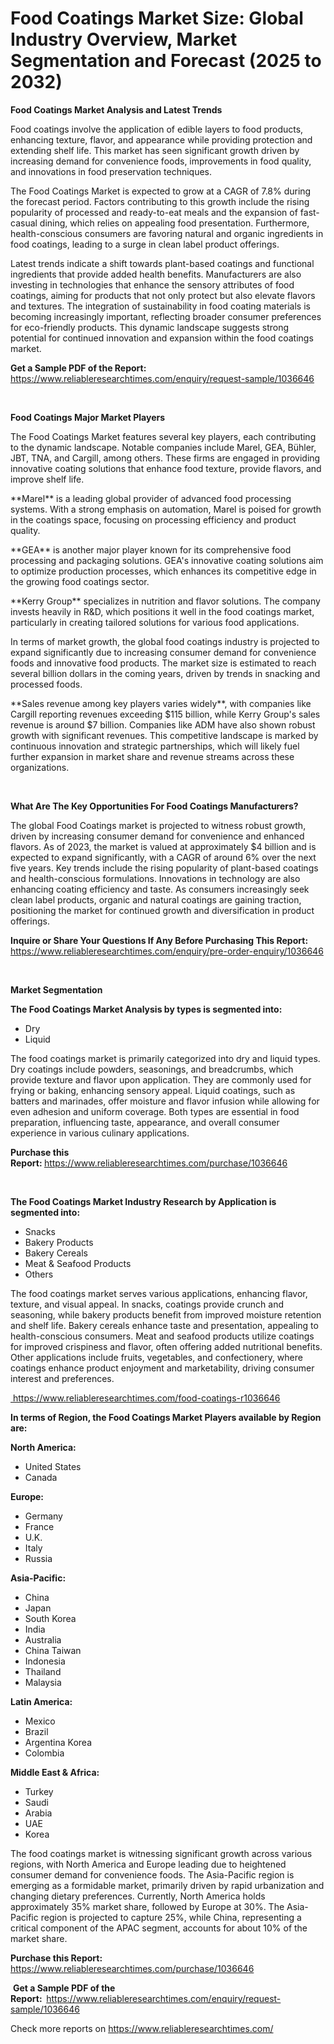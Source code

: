 <p><h1>Food Coatings Market Size: Global Industry Overview, Market Segmentation and Forecast (2025 to 2032)</h1></p><p><strong>Food Coatings Market Analysis and Latest Trends</strong></p>
<p><p>Food coatings involve the application of edible layers to food products, enhancing texture, flavor, and appearance while providing protection and extending shelf life. This market has seen significant growth driven by increasing demand for convenience foods, improvements in food quality, and innovations in food preservation techniques.</p><p>The Food Coatings Market is expected to grow at a CAGR of 7.8% during the forecast period. Factors contributing to this growth include the rising popularity of processed and ready-to-eat meals and the expansion of fast-casual dining, which relies on appealing food presentation. Furthermore, health-conscious consumers are favoring natural and organic ingredients in food coatings, leading to a surge in clean label product offerings.</p><p>Latest trends indicate a shift towards plant-based coatings and functional ingredients that provide added health benefits. Manufacturers are also investing in technologies that enhance the sensory attributes of food coatings, aiming for products that not only protect but also elevate flavors and textures. The integration of sustainability in food coating materials is becoming increasingly important, reflecting broader consumer preferences for eco-friendly products. This dynamic landscape suggests strong potential for continued innovation and expansion within the food coatings market.</p></p>
<p><strong>Get a Sample PDF of the Report:&nbsp;</strong> <a href="https://www.reliableresearchtimes.com/enquiry/request-sample/1036646?utm_campaign=3187&utm_medium=2&utm_source=Github&utm_content=ia&utm_term=07042025&utm_id=food-coatings">https://www.reliableresearchtimes.com/enquiry/request-sample/1036646</a></p>
<p>&nbsp;</p>
<p><strong>Food Coatings Major Market Players</strong></p>
<p><p>The Food Coatings Market features several key players, each contributing to the dynamic landscape. Notable companies include Marel, GEA, Bühler, JBT, TNA, and Cargill, among others. These firms are engaged in providing innovative coating solutions that enhance food texture, provide flavors, and improve shelf life.</p><p>**Marel** is a leading global provider of advanced food processing systems. With a strong emphasis on automation, Marel is poised for growth in the coatings space, focusing on processing efficiency and product quality.</p><p>**GEA** is another major player known for its comprehensive food processing and packaging solutions. GEA's innovative coating solutions aim to optimize production processes, which enhances its competitive edge in the growing food coatings sector.</p><p>**Kerry Group** specializes in nutrition and flavor solutions. The company invests heavily in R&D, which positions it well in the food coatings market, particularly in creating tailored solutions for various food applications.</p><p>In terms of market growth, the global food coatings industry is projected to expand significantly due to increasing consumer demand for convenience foods and innovative food products. The market size is estimated to reach several billion dollars in the coming years, driven by trends in snacking and processed foods.</p><p>**Sales revenue among key players varies widely**, with companies like Cargill reporting revenues exceeding $115 billion, while Kerry Group's sales revenue is around $7 billion. Companies like ADM have also shown robust growth with significant revenues. This competitive landscape is marked by continuous innovation and strategic partnerships, which will likely fuel further expansion in market share and revenue streams across these organizations.</p></p>
<p>&nbsp;</p>
<p><strong>What Are The Key Opportunities For Food Coatings Manufacturers?</strong></p>
<p><p>The global Food Coatings market is projected to witness robust growth, driven by increasing consumer demand for convenience and enhanced flavors. As of 2023, the market is valued at approximately $4 billion and is expected to expand significantly, with a CAGR of around 6% over the next five years. Key trends include the rising popularity of plant-based coatings and health-conscious formulations. Innovations in technology are also enhancing coating efficiency and taste. As consumers increasingly seek clean label products, organic and natural coatings are gaining traction, positioning the market for continued growth and diversification in product offerings.</p></p>
<p><strong>Inquire or Share Your Questions If Any Before Purchasing This Report:</strong> <a href="https://www.reliableresearchtimes.com/enquiry/pre-order-enquiry/1036646?utm_campaign=3187&utm_medium=2&utm_source=Github&utm_content=ia&utm_term=07042025&utm_id=food-coatings">https://www.reliableresearchtimes.com/enquiry/pre-order-enquiry/1036646</a></p>
<p>&nbsp;</p>
<p><strong>Market Segmentation</strong></p>
<p><strong>The Food Coatings Market Analysis by types is segmented into:</strong></p>
<p><ul><li>Dry</li><li>Liquid</li></ul></p>
<p><p>The food coatings market is primarily categorized into dry and liquid types. Dry coatings include powders, seasonings, and breadcrumbs, which provide texture and flavor upon application. They are commonly used for frying or baking, enhancing sensory appeal. Liquid coatings, such as batters and marinades, offer moisture and flavor infusion while allowing for even adhesion and uniform coverage. Both types are essential in food preparation, influencing taste, appearance, and overall consumer experience in various culinary applications.</p></p>
<p><strong>Purchase this Report:&nbsp;</strong><a href="https://www.reliableresearchtimes.com/purchase/1036646?utm_campaign=3187&utm_medium=2&utm_source=Github&utm_content=ia&utm_term=07042025&utm_id=food-coatings">https://www.reliableresearchtimes.com/purchase/1036646</a></p>
<p>&nbsp;</p>
<p><strong>The Food Coatings Market Industry Research by Application is segmented into:</strong></p>
<p><ul><li>Snacks</li><li>Bakery Products</li><li>Bakery Cereals</li><li>Meat & Seafood Products</li><li>Others</li></ul></p>
<p><p>The food coatings market serves various applications, enhancing flavor, texture, and visual appeal. In snacks, coatings provide crunch and seasoning, while bakery products benefit from improved moisture retention and shelf life. Bakery cereals enhance taste and presentation, appealing to health-conscious consumers. Meat and seafood products utilize coatings for improved crispiness and flavor, often offering added nutritional benefits. Other applications include fruits, vegetables, and confectionery, where coatings enhance product enjoyment and marketability, driving consumer interest and preferences.</p></p>
<p><a href="https://www.reliableresearchtimes.com/food-coatings-r1036646?utm_campaign=3187&utm_medium=2&utm_source=Github&utm_content=ia&utm_term=07042025&utm_id=food-coatings">&nbsp;https://www.reliableresearchtimes.com/food-coatings-r1036646</a></p>
<p><strong>In terms of Region, the Food Coatings Market Players available by Region are:</strong></p>
<p>
    <p> <strong> North America: </strong>
        <ul>
            <li>United States</li>
            <li>Canada</li>
        </ul>
        </p> 
    <p> <strong> Europe: </strong>
        <ul>
            <li>Germany</li>
            <li>France</li>
            <li>U.K.</li>
            <li>Italy</li>
            <li>Russia</li>
        </ul>
        </p> 
    <p> <strong> Asia-Pacific: </strong>
        <ul>
            <li>China</li>
            <li>Japan</li>
            <li>South Korea</li>
            <li>India</li>
            <li>Australia</li>
            <li>China Taiwan</li>
            <li>Indonesia</li>
            <li>Thailand</li>
            <li>Malaysia</li>
        </ul>
        </p> 
    <p> <strong> Latin America: </strong>
        <ul>
            <li>Mexico</li>
            <li>Brazil</li>
            <li>Argentina Korea</li>
            <li>Colombia</li>
        </ul>
        </p> 
    <p> <strong> Middle East & Africa: </strong>
        <ul>
            <li>Turkey</li>
            <li>Saudi</li>
            <li>Arabia</li>
            <li>UAE</li>
            <li>Korea</li>
        </ul>
    </p>
    </p>
<p><p>The food coatings market is witnessing significant growth across various regions, with North America and Europe leading due to heightened consumer demand for convenience foods. The Asia-Pacific region is emerging as a formidable market, primarily driven by rapid urbanization and changing dietary preferences. Currently, North America holds approximately 35% market share, followed by Europe at 30%. The Asia-Pacific region is projected to capture 25%, while China, representing a critical component of the APAC segment, accounts for about 10% of the market share.</p></p>
<p><strong>Purchase this Report: </strong><a href="https://www.reliableresearchtimes.com/purchase/1036646?utm_campaign=3187&utm_medium=2&utm_source=Github&utm_content=ia&utm_term=07042025&utm_id=food-coatings">https://www.reliableresearchtimes.com/purchase/1036646</a></p>
<p>&nbsp;<strong>Get a Sample PDF of the Report:&nbsp;&nbsp;</strong><a href="https://www.reliableresearchtimes.com/enquiry/request-sample/1036646?utm_campaign=3187&utm_medium=2&utm_source=Github&utm_content=ia&utm_term=07042025&utm_id=food-coatings">https://www.reliableresearchtimes.com/enquiry/request-sample/1036646</a></p>
<p><strong></strong></p>
<p>Check more reports on <a href="https://www.reliableresearchtimes.com/?utm_campaign=3187&utm_medium=2&utm_source=Github&utm_content=ia&utm_term=07042025&utm_id=food-coatings">https://www.reliableresearchtimes.com/</a></p>